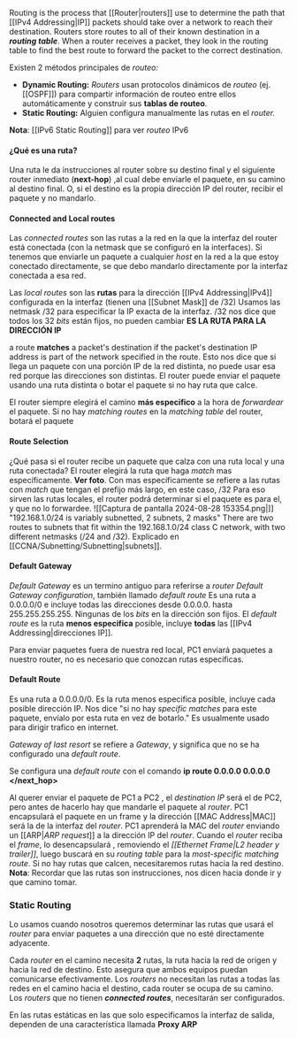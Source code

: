 Routing is the process that [[Router|routers]] use to determine the path that [[IPv4 Addressing|IP]] packets should take over a network to reach their destination. 
Routers store routes to all of their known destination in a ***routing table***.
When a router receives a packet, they look in the routing table to find the best route to forward the packet to the correct destination.

Existen 2 métodos principales de *routeo:*
- **Dynamic Routing:** *Routers* usan protocolos dinámicos de *routeo* (ej. [[OSPF]]) para compartir información de routeo entre ellos automáticamente y construir sus **tablas de routeo**.
- **Static Routing:** Alguien configura manualmente las rutas en el *router.*


**Nota**: [[IPv6 Static Routing]] para ver *routeo* IPv6

#### ¿Qué es una ruta?

Una ruta le da instrucciones al router sobre su destino final y el siguiente router inmediato (**next-hop**) ,al cual debe enviarle el paquete, en su camino al destino final.
O, si el destino es la propia dirección IP del router, recibir el paquete y no mandarlo.

#### Connected and Local routes

Las *connected routes* son las rutas a la red en la que la interfaz del router está conectada (con la netmask que se configuró en la interfaces).
Si tenemos que enviarle un paquete a cualquier *host* en la red a la que estoy conectado directamente, se que debo mandarlo directamente por la interfaz conectada a esa red.

Las *local routes* son las **rutas** para la dirección [[IPv4 Addressing|IPv4]] configurada en la interfaz (tienen una [[Subnet Mask]] de /32)
Usamos las netmask /32 para especificar la IP exacta de la interfaz. /32 nos dice que todos los 32 *bits* están fijos, no pueden cambiar
**ES LA RUTA PARA LA DIRECCIÓN IP**

a route **matches** a packet's destination if the packet's destination IP address is part of the network specified in the route.
Esto nos dice que si llega un paquete con una porción IP de la red distinta, no puede usar esa red porque las direcciones son distintas. El router puede enviar el paquete usando una ruta distinta o botar el paquete si no hay ruta que calce.

El router siempre elegirá el camino **más especifico** a la hora de *forwardear* el paquete.
Si no hay *matching routes* en la *matching table* del router, botará el paquete

#### Route Selection
 ¿Qué pasa si el router recibe un paquete que calza con una ruta local y una ruta conectada?
 El router elegirá la ruta que haga *match* mas específicamente. **Ver foto**.
 Con mas específicamente se refiere a las rutas con *match* que tengan el prefijo más largo, en este caso, /32
 Para eso sirven las rutas locales, el router podrá determinar si el paquete es para el, y que no lo forwardee.
 ![[Captura de pantalla 2024-08-28 153354.png|]]
 "192.168.1.0/24 is variably subnetted, 2 subnets, 2 masks"
 There are two routes to subnets that fit within the 192.168.1.0/24 class C network, with two different netmasks (/24 and /32).
 Explicado en [[CCNA/Subnetting/Subnetting|subnets]].

#### Default Gateway

*Default Gateway* es un termino antiguo para referirse a *router*
*Default Gateway configuration*, también llamado *default route*
Es una ruta a 0.0.0.0/0 e incluye todas las direcciones desde 0.0.0.0. hasta 255.255.255.255. Ningunas de los *bits* en la dirección son fijos.
El *default route* es la ruta **menos especifica** posible, incluye **todas** las [[IPv4 Addressing|direcciones IP]]. 
 
Para enviar paquetes fuera de nuestra red local, PC1 enviará paquetes a nuestro router, no es necesario que conozcan rutas específicas.

#### Default Route

Es una ruta a 0.0.0.0/0.
Es la ruta menos especifica posible, incluye cada posible dirección IP. Nos dice "si no hay *specific matches* para este paquete, envíalo por esta ruta en vez de botarlo."
Es usualmente usado para dirigir trafico en internet.

*Gateway of last resort* se refiere a *Gateway*,  y significa que no se ha configurado una *default route*. 

Se configura una *default route* con el comando **ip route 0.0.0.0 0.0.0.0 </next_hop>**


Al querer enviar el paquete de PC1 a PC2 , el *destination IP* será el de PC2, pero antes de hacerlo hay que mandarle el paquete al *router*. PC1 encapsulará el paquete en un frame y la dirección [[MAC Address|MAC]] será la de la interfaz del *router*. PC1 aprenderá la MAC del *router* enviando un [[ARP|*ARP request*]] a la dirección IP del *router*.
Cuando el *router* reciba el *frame*, lo desencapsulará , removiendo el *[[Ethernet Frame|L2 header y trailer]]*, luego buscará en su *routing table* para la *most-specific matching route*.
Si no hay rutas que calcen, necesitaremos rutas hacia la red destino.
**Nota**: Recordar que las rutas son instrucciones, nos dicen hacia donde ir y que camino tomar.
### Static Routing

Lo usamos cuando nosotros queremos determinar las rutas que usará el *router* para enviar paquetes a una dirección que no esté directamente adyacente.

Cada *router* en el camino necesita **2** rutas, la ruta hacia la red de origen y hacia la red de destino.
Esto asegura que ambos equipos puedan comunicarse efectivamente.
Los *routers* no necesitan las rutas a todas las redes en el camino hacia el destino, cada router se ocupa de su camino.
Los *routers* que no tienen ***connected routes***, necesitarán ser configurados.

En las rutas estáticas en las que solo especificamos la interfaz de salida, dependen de una característica llamada **Proxy ARP**